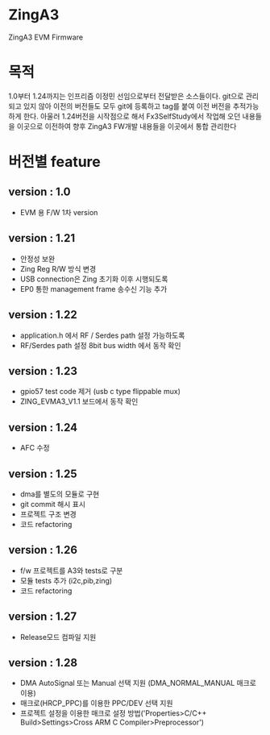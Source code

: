 # ZingA3
ZingA3 EVM Firmware

# 목적
1.0부터 1.24까지는 인프리즘 이정민 선임으로부터 전달받은 소스들이다.
git으로 관리되고 있지 않아 이전의 버전들도 모두 git에 등록하고 tag를 붙여 이전 버전을 추적가능하게 한다.
아울러 1.24버전을 시작점으로 해서 Fx3SelfStudy에서 작업해 오던 내용들을 이곳으로 이전하여 향후 ZingA3 FW개발 내용들을 이곳에서 통합 관리한다

# 버전별 feature
## version : 1.0
- EVM 용 F/W 1차 version

## version : 1.21
- 안정성 보완
- Zing Reg R/W 방식 변경
- USB connection은 Zing 초기화 이후 시행되도록
- EP0 통한 management frame 송수신 기능 추가

## version : 1.22
- application.h 에서 RF / Serdes path 설정 가능하도록
- RF/Serdes path 설정 8bit bus width 에서 동작 확인

## version : 1.23
- gpio57 test code 제거 (usb c type flippable mux)
- ZING_EVMA3_V1.1 보드에서 동작 확인

## version : 1.24
- AFC 수정

## version : 1.25
- dma를 별도의 모듈로 구현
- git commit 해시 표시
- 프로젝트 구조 변경
- 코드 refactoring
  
## version : 1.26
- f/w 프로젝트를 A3와 tests로 구분
- 모듈 tests 추가 (i2c,pib,zing)
- 코드 refactoring

## version : 1.27
- Release모드 컴파일 지원

## version : 1.28
- DMA AutoSignal 또는 Manual 선택 지원 (DMA_NORMAL_MANUAL 매크로 이용)
- 매크로(HRCP_PPC)를 이용한 PPC/DEV 선택 지원
- 프로젝트 설정을 이용한 매크로 설정 방법('Properties>C/C++ Build>Settings>Cross ARM C Compiler>Preprocessor')
